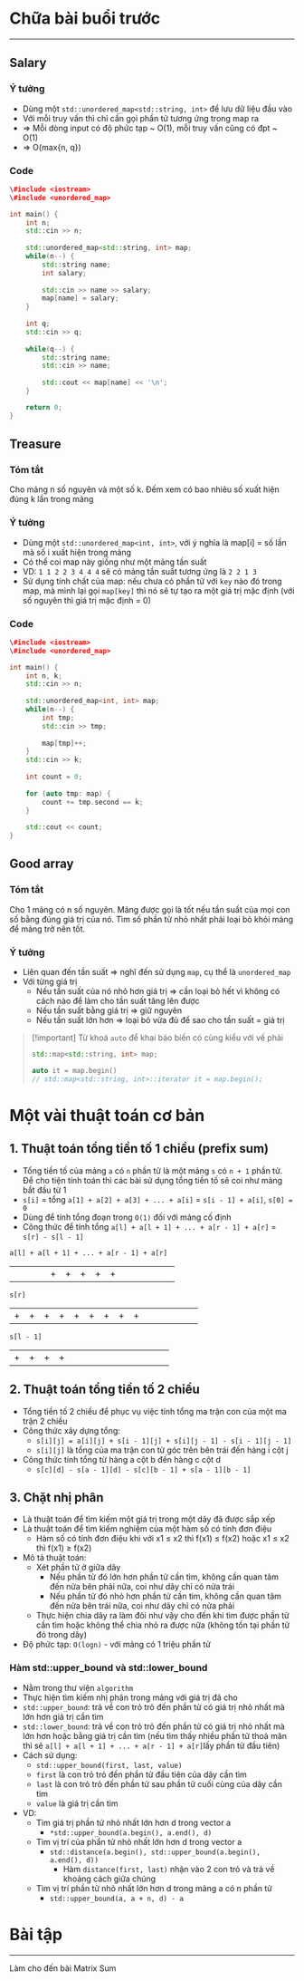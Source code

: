 # Chữa bài buổi trước

---

## Salary

### Ý tưởng

- Dùng một `std::unordered_map<std::string, int>` để lưu dữ liệu đầu vào
- Với mỗi truy vấn thì chỉ cần gọi phần tử tương ứng trong map ra
- ⇒ Mỗi dòng input có độ phức tạp ~ O(1), mỗi truy vấn cũng có đpt ~ O(1)
- ⇒ O(max{n, q})

### Code

```C++
\#include <iostream>
\#include <unordered_map>

int main() {
    int n;
    std::cin >> n;
    
    std::unordered_map<std::string, int> map;
    while(n--) {
        std::string name;
        int salary;
        
        std::cin >> name >> salary;
        map[name] = salary;
    }
    
    int q;
    std::cin >> q;
    
    while(q--) {
        std::string name;
        std::cin >> name;
        
        std::cout << map[name] << '\n';
    } 

    return 0;
}
```

## Treasure

### Tóm tắt

Cho mảng n số nguyên và một số k. Đếm xem có bao nhiêu số xuất hiện đúng k lần trong mảng

### Ý tưởng

- Dùng một `std::unordered_map<int, int>`, với ý nghĩa là map[i] = số lần mà số i xuất hiện trong mảng
- Có thể coi map này giống như một mảng tần suất
- VD: `1 1 2 2 3 4 4 4` sẽ có mảng tần suất tương ứng là `2 2 1 3`
- Sử dụng tính chất của map: nếu chưa có phần tử với `key` nào đó trong map, mà mình lại gọi `map[key]` thì nó sẽ tự tạo ra một giá trị mặc định (với số nguyên thì giá trị mặc định = 0)

### Code

```C++
\#include <iostream>
\#include <unordered_map>

int main() {
    int n, k;
    std::cin >> n;
    
    std::unordered_map<int, int> map;
    while(n--) {
        int tmp;
        std::cin >> tmp;
        
        map[tmp]++;
    }
    std::cin >> k;
    
    int count = 0;
    
    for (auto tmp: map) {
        count += tmp.second == k;
    }
    
    std::cout << count;
}
```

## Good array

### Tóm tắt

Cho 1 mảng có n số nguyên. Mảng được gọi là tốt nếu tần suất của mọi con số bằng đúng giá trị của nó. Tìm số phần tử nhỏ nhất phải loại bỏ khỏi mảng để mảng trở nên tốt.

### Ý tưởng

- Liên quan đến tần suất ⇒ nghĩ đến sử dụng `map`, cụ thể là `unordered_map`
- Với từng giá trị
    - Nếu tần suất của nó nhỏ hơn giá trị ⇒ cần loại bỏ hết vì không có cách nào để làm cho tần suất tăng lên được
    - Nếu tần suất bằng giá trị ⇒ giữ nguyên
    - Nếu tần suất lớn hơn ⇒ loại bỏ vừa đủ để sao cho tần suất = giá trị

> [!important] Từ khoá `auto` để khai báo biến có cùng kiểu với vế phải
> 
> ```C++
> std::map<std::string, int> map;
> 
> auto it = map.begin() 
> // std::map<std::string, int>::iterator it = map.begin();
> ```

# Một vài thuật toán cơ bản

## 1. Thuật toán tổng tiền tố 1 chiều (prefix sum)

- Tổng tiền tố của mảng `a` có `n` phần tử là một mảng `s` có `n + 1` phần tử. Để cho tiện tính toán thì các bài sử dụng tổng tiền tố sẽ coi như mảng bắt đầu từ 1
- `s[i]` = tổng `a[1] + a[2] + a[3] + ... + a[i]` = `s[i - 1] + a[i]`, `s[0] = 0`
- Dùng để tính tổng đoạn trong `O(1)` đối với mảng cố định
- Công thức để tính tổng `a[l] + a[l + 1] + ... + a[r - 1] + a[r]` = `s[r] - s[l - 1]`

  

`a[l] + a[l + 1] + ... + a[r - 1] + a[r]`

|   |   |   |   |   |   |   |   |   |   |   |   |   |   |   |
|---|---|---|---|---|---|---|---|---|---|---|---|---|---|---|
|||||+|+|+|+|+|||||||

`s[r]`

|   |   |   |   |   |   |   |   |   |   |   |   |   |   |   |
|---|---|---|---|---|---|---|---|---|---|---|---|---|---|---|
|+|+|+|+|+|+|+|+|+|||||||

`s[l - 1]`

|   |   |   |   |   |   |   |   |   |   |   |   |   |   |   |
|---|---|---|---|---|---|---|---|---|---|---|---|---|---|---|
|+|+|+|+||||||||||||

## 2. Thuật toán tổng tiền tố 2 chiều

- Tổng tiền tố 2 chiều để phục vụ việc tính tổng ma trận con của một ma trận 2 chiều
- Công thức xây dựng tổng:
    - `s[i][j] = a[i][j] + s[i - 1][j] + s[i][j - 1] - s[i - 1][j - 1]`
    - `s[i][j]` là tổng của ma trận con từ góc trên bên trái đến hàng i cột j
- Công thức tính tổng từ hàng a cột b đến hàng c cột d
    - `s[c][d] - s[a - 1][d] - s[c][b - 1] + s[a - 1][b - 1]`

## 3. Chặt nhị phân

- Là thuật toán để tìm kiếm một giá trị trong một dãy đã được sắp xếp
- Là thuật toán để tìm kiếm nghiệm của một hàm số có tính đơn điệu
    - Hàm số có tính đơn điệu khi với x1 ≤ x2 thì f(x1) ≤ f(x2) hoặc x1 ≤ x2 thì f(x1) ≥ f(x2)
- Mô tả thuật toán:
    - Xét phần tử ở giữa dãy
        - Nếu phần tử đó lớn hơn phần tử cần tìm, không cần quan tâm đến nửa bên phải nữa, coi như dãy chỉ có nửa trái
        - Nếu phần tử đó nhỏ hơn phần tử cần tìm, không cần quan tâm đến nửa bên trái nữa, coi như dãy chỉ có nửa phải
    - Thực hiện chia dãy ra làm đôi như vậy cho đến khi tìm được phần tử cần tìm hoặc không thể chia nhỏ ra được nữa (không tồn tại phần tử đó trong dãy)
- Độ phức tạp: `O(logn)` - với mảng có 1 triệu phần tử

### Hàm std::upper_bound và std::lower_bound

- Nằm trong thư viện `algorithm`
- Thực hiện tìm kiếm nhị phân trong mảng với giá trị đã cho
- `std::upper_bound`: trả về con trỏ trỏ đến phần tử có giá trị nhỏ nhất mà lớn hơn giá trị cần tìm
- `std::lower_bound`: trả về con trỏ trỏ đến phần tử có giá trị nhỏ nhất mà lớn hơn hoặc bằng giá trị cần tìm (nếu tìm thấy nhiều phần tử thoả mãn thì sẽ `a[l] + a[l + 1] + ... + a[r - 1] + a[r]`lấy phần tử đầu tiên)
- Cách sử dụng:
    - `std::upper_bound(first, last, value)`
    - `first` là con trỏ trỏ đến phần tử đầu tiên của dãy cần tìm
    - `last` là con trỏ trỏ đến phần tử sau phần tử cuối cùng của dãy cần tìm
    - `value` là giá trị cần tìm
- VD:
    - Tìm giá trị phần tử nhỏ nhất lớn hơn d trong vector a
        - `*std::upper_bound(a.begin(), a.end(), d)`
    - Tìm vị trí của phẩn tử nhỏ nhất lớn hơn d trong vector a
        - `std::distance(a.begin(), std::upper_bound(a.begin(), a.end(), d))`
            - Hàm `distance(first, last)` nhận vào 2 con trỏ và trả về khoảng cách giữa chúng
    - Tìm vị trí phần tử nhỏ nhất lớn hơn d trong mảng a có n phần tử
        - `std::upper_bound(a, a + n, d) - a`

# Bài tập

---

Làm cho đến bài Matrix Sum
